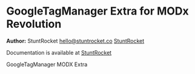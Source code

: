GoogleTagManager Extra for MODx Revolution
=======================================


**Author:** StuntRocket hello@stuntrocket.co [StuntRocket](https://stuntrocket.co)

Documentation is available at [StuntRocket](https://stuntrocket.github.io/TweetThisModx/)

GoogleTagManager MODX Extra
